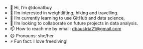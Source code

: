 - 👋 Hi, I’m @donatbuy
- 👀 I’m interested in weightlifting, hiking and travelling.
- 🌱 I’m currently learning to use GitHub and data science,
- 💞️ I’m looking to collaborate on future projects in data analysis.
- 📫 How to reach me by email: dbaustria21@gmail.com
- 😄 Pronouns: she/her
- ⚡ Fun fact: I love freediving! 

<!---
donatbuy/donatbuy is a ✨ special ✨ repository because its `README.md` (this file) appears on your GitHub profile.
You can click the Preview link to take a look at your changes.
--->
